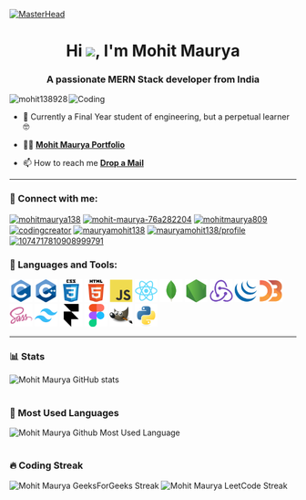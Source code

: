 [![MasterHead](https://github.blog/wp-content/uploads/2020/12/102393310-07478b80-3f8d-11eb-84eb-392d555ebd29.png?resize=1200%2C530)](https://Mohit138928.io)
<h1 align="center">Hi <img src="https://em-content.zobj.net/source/animated-noto-color-emoji/356/waving-hand_1f44b.gif" width="30"/>, I'm Mohit Maurya</h1>
<h3 align="center">A passionate MERN Stack developer from India</h3>
<img align="right" alt="Coding" width="400" src="https://octodex.github.com/images/Fintechtocat.png">

<p align="left"> <img src="https://komarev.com/ghpvc/?username=mohit138928&label=Profile%20views&color=0e75b6&style=flat" alt="mohit138928" /> </p>

- 🔭 Currently a Final Year student of engineering, but a perpetual learner 🤓

- 👨‍💻 **[Mohit Maurya Portfolio](https://mohit-maurya-portfolio.vercel.app/)**

- 📫 How to reach me **[Drop a Mail](mohitmaurya@gmail.com)**

---

<h3 align="left">🔗 Connect with me:</h3>
<p align="left">
<a href="https://twitter.com/mohitmaurya138" target="blank"><img align="center" src="https://raw.githubusercontent.com/rahuldkjain/github-profile-readme-generator/master/src/images/icons/Social/twitter.svg" alt="mohitmaurya138" height="30" width="40" /></a>
<a href="https://linkedin.com/in/mohit-maurya-76a282204" target="blank"><img align="center" src="https://raw.githubusercontent.com/rahuldkjain/github-profile-readme-generator/master/src/images/icons/Social/linked-in-alt.svg" alt="mohit-maurya-76a282204" height="30" width="40" /></a>
<a href="https://instagram.com/mohitmaurya809" target="blank"><img align="center" src="https://raw.githubusercontent.com/rahuldkjain/github-profile-readme-generator/master/src/images/icons/Social/instagram.svg" alt="mohitmaurya809" height="30" width="40" /></a>
<a href="https://www.youtube.com/c/codingcreator" target="blank"><img align="center" src="https://raw.githubusercontent.com/rahuldkjain/github-profile-readme-generator/master/src/images/icons/Social/youtube.svg" alt="codingcreator" height="30" width="40" /></a>
<a href="https://www.hackerrank.com/mauryamohit138" target="blank"><img align="center" src="https://raw.githubusercontent.com/rahuldkjain/github-profile-readme-generator/master/src/images/icons/Social/hackerrank.svg" alt="mauryamohit138" height="30" width="40" /></a>
<a href="https://auth.geeksforgeeks.org/user/mauryamohit138/profile" target="blank"><img align="center" src="https://raw.githubusercontent.com/rahuldkjain/github-profile-readme-generator/master/src/images/icons/Social/geeks-for-geeks.svg" alt="mauryamohit138/profile" height="30" width="40" /></a>
<a href="https://discord.gg/1074717810908999791" target="blank"><img align="center" src="https://raw.githubusercontent.com/rahuldkjain/github-profile-readme-generator/master/src/images/icons/Social/discord.svg" alt="1074717810908999791" height="30" width="40" /></a>
</p>


<h3 align="left">🔧 Languages and Tools:</h3>
<p align="left"> 
<img src="https://raw.githubusercontent.com/devicons/devicon/master/icons/c/c-original.svg" alt="c" width="40" height="40"/>
<img src="https://raw.githubusercontent.com/devicons/devicon/master/icons/cplusplus/cplusplus-original.svg" alt="cplusplus" width="40" height="40"/> 
<img src="https://raw.githubusercontent.com/devicons/devicon/master/icons/css3/css3-original-wordmark.svg" alt="css3" width="40" height="40"/>
<img src="https://raw.githubusercontent.com/devicons/devicon/master/icons/html5/html5-original-wordmark.svg" alt="html5" width="40" height="40"/>
<img src="https://raw.githubusercontent.com/devicons/devicon/master/icons/javascript/javascript-original.svg" alt="javascript" width="40" height="40"/>
<img src="https://raw.githubusercontent.com/devicons/devicon/master/icons/react/react-original.svg" alt="reactjs" width="40" height="40" />
<img src="https://raw.githubusercontent.com/devicons/devicon/master/icons/mongodb/mongodb-original.svg" alt="mongodb" width="40" height="40"/>
<img src="https://raw.githubusercontent.com/devicons/devicon/master/icons/nodejs/nodejs-original.svg" alt="nodejs" width="40" height="40"/>
<img src="https://raw.githubusercontent.com/devicons/devicon/master/icons/redux/redux-original.svg" alt="redux" width="40" height="40"/>
<img src="https://raw.githubusercontent.com/devicons/devicon/master/icons/jquery/jquery-original.svg" alt="jquery" width="40" height="40"/>
<img src="https://raw.githubusercontent.com/devicons/devicon/master/icons/d3js/d3js-original.svg" alt="d3js" width="40" height="40"/>
<img src="https://raw.githubusercontent.com/devicons/devicon/master/icons/sass/sass-original.svg" alt="sass" width="40" height="40"/>
<img src="https://raw.githubusercontent.com/devicons/devicon/master/icons/tailwindcss/tailwindcss-original.svg" alt="tailwindcss" width="40" height="40"/> 
<img src="https://raw.githubusercontent.com/devicons/devicon/master/icons/framermotion/framermotion-original.svg" alt="framermotion" width="40" height="40"/> 
<img src="https://raw.githubusercontent.com/devicons/devicon/master/icons/figma/figma-original.svg" alt="figma" width="40" height="40"/> 
<img src="https://raw.githubusercontent.com/devicons/devicon/master/icons/gimp/gimp-original.svg" alt="figma" width="40" height="40"/> 
<img src="https://raw.githubusercontent.com/devicons/devicon/master/icons/python/python-original.svg" alt="python" width="40" height="40"/> 
</p>

---

<h3 align="left">📊 Stats</h3>

![Mohit Maurya GitHub stats](https://github-readme-stats.vercel.app/api?username=mohit138928&show_icons=true&theme=vision-friendly-dark)

#

<h3 align="left">🌟 Most Used Languages</h3>

![Mohit Maurya Github Most Used Language](https://github-readme-stats.vercel.app/api/top-langs/?username=mohit138928&theme=dark&hide_border=false&include_all_commits=true&count_private=false&layout=compact)

#

<h3 align="left">🔥 Coding Streak</h3>

![Mohit Maurya GeeksForGeeks Streak](https://geeks-for-geeks-stats-card.vercel.app/?username=mauryamohit138)
![Mohit Maurya LeetCode Streak](https://leetcard.jacoblin.cool/mauryamohit138?theme=dark&font=Amethysta&ext=heatmap)


